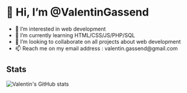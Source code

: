 

<h1>👋 Hi, I’m @ValentinGassend </h1>
<ul>
<li> 👀 I’m interested in web development </li>
  
<li> 🌱 I’m currently learning HTML/CSS/JS/PHP/SQL </li>
  
<li> 💞️ I’m looking to collaborate on all projects about web development </li>
  
<li> 📫 Reach me on my email address : valentin.gassend@gmail.com </li>
  
</ul>

<h2>Stats</h2>

<!--![Top Langs](https://github-readme-stats.vercel.app/api/top-langs/?username=ValentinGassend&theme=vision-friendly-dark)-->

![Valentin's GitHub stats](https://github-readme-stats.vercel.app/api?username=ValentinGassend&count_private=true&theme=vision-friendly-dark&show_icons=true)

<!--!<h2>Actual Projects</h2>

<h3> SpoonacularWebsite </h3>
<a href="https://wakatime.com/badge/github/ValentinGassend/SpoonacularWebsite"><img src="https://wakatime.com/badge/github/ValentinGassend/SpoonacularWebsite.svg" alt="SpoonacularWebsite"></a>
<hr>
<h3> Portfolio </h3>
<a href="https://wakatime.com/badge/github/ValentinGassend/Portfolio"><img src="https://wakatime.com/badge/github/ValentinGassend/Portfolio.svg" alt="Portfolio"></a>
<hr>
<h3> Soam </h3>
<a href="https://wakatime.com/badge/github/ValentinGassend/SpoonacularWebsite"><img src="https://wakatime.com/badge/github/ValentinGassend/SpoonacularWebsite.svg" alt="wakatime"></a>
<hr>
<div id="badges">
  <a href="https://www.linkedin.com/in/valentin-gassend-ba9b53190/" target="_blanks">
    <img src="https://img.shields.io/badge/LinkedIn-blue?style=for-the-badge&logo=linkedin&logoColor=white" alt="LinkedIn Badge"/>
  </a>
</div>
<img src="https://komarev.com/ghpvc/?username=ValentinGassend&style=flat-square&color=orange" alt=""/>-->
